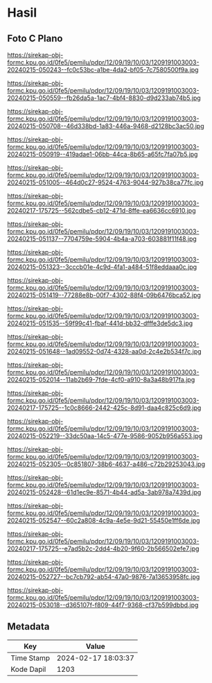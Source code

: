 # Hasil

## Foto C Plano

https://sirekap-obj-formc.kpu.go.id/0fe5/pemilu/pdpr/12/09/19/10/03/1209191003003-20240215-050243--fc0c53bc-a1be-4da2-bf05-7c7580500f9a.jpg

https://sirekap-obj-formc.kpu.go.id/0fe5/pemilu/pdpr/12/09/19/10/03/1209191003003-20240215-050559--fb26da5a-1ac7-4bf4-8830-d9d233ab74b5.jpg

https://sirekap-obj-formc.kpu.go.id/0fe5/pemilu/pdpr/12/09/19/10/03/1209191003003-20240215-050708--46d338bd-1a83-446a-9468-d2128bc3ac50.jpg

https://sirekap-obj-formc.kpu.go.id/0fe5/pemilu/pdpr/12/09/19/10/03/1209191003003-20240215-050919--419adae1-06bb-44ca-8b65-a65fc7fa07b5.jpg

https://sirekap-obj-formc.kpu.go.id/0fe5/pemilu/pdpr/12/09/19/10/03/1209191003003-20240215-051005--464d0c27-9524-4763-9044-927b38ca77fc.jpg

https://sirekap-obj-formc.kpu.go.id/0fe5/pemilu/pdpr/12/09/19/10/03/1209191003003-20240217-175725--562cdbe5-cb12-471d-8ffe-ea6636cc6910.jpg

https://sirekap-obj-formc.kpu.go.id/0fe5/pemilu/pdpr/12/09/19/10/03/1209191003003-20240215-051137--7704759e-5904-4b4a-a703-603881f11f48.jpg

https://sirekap-obj-formc.kpu.go.id/0fe5/pemilu/pdpr/12/09/19/10/03/1209191003003-20240215-051323--3cccb01e-4c9d-4fa1-a484-51f8eddaaa0c.jpg

https://sirekap-obj-formc.kpu.go.id/0fe5/pemilu/pdpr/12/09/19/10/03/1209191003003-20240215-051419--77288e8b-00f7-4302-88f4-09b6476bca52.jpg

https://sirekap-obj-formc.kpu.go.id/0fe5/pemilu/pdpr/12/09/19/10/03/1209191003003-20240215-051535--59f99c41-fbaf-441d-bb32-dfffe3de5dc3.jpg

https://sirekap-obj-formc.kpu.go.id/0fe5/pemilu/pdpr/12/09/19/10/03/1209191003003-20240215-051648--1ad09552-0d74-4328-aa0d-2c4e2b534f7c.jpg

https://sirekap-obj-formc.kpu.go.id/0fe5/pemilu/pdpr/12/09/19/10/03/1209191003003-20240215-052014--11ab2b69-7fde-4cf0-a910-8a3a48b917fa.jpg

https://sirekap-obj-formc.kpu.go.id/0fe5/pemilu/pdpr/12/09/19/10/03/1209191003003-20240217-175725--1c0c8666-2442-425c-8d91-daa4c825c6d9.jpg

https://sirekap-obj-formc.kpu.go.id/0fe5/pemilu/pdpr/12/09/19/10/03/1209191003003-20240215-052219--33dc50aa-14c5-477e-9586-9052b956a553.jpg

https://sirekap-obj-formc.kpu.go.id/0fe5/pemilu/pdpr/12/09/19/10/03/1209191003003-20240215-052305--0c851807-38b6-4637-a486-c72b29253043.jpg

https://sirekap-obj-formc.kpu.go.id/0fe5/pemilu/pdpr/12/09/19/10/03/1209191003003-20240215-052428--61d1ec9e-8571-4b44-ad5a-3ab978a7439d.jpg

https://sirekap-obj-formc.kpu.go.id/0fe5/pemilu/pdpr/12/09/19/10/03/1209191003003-20240215-052547--60c2a808-4c9a-4e5e-9d21-55450e1ff6de.jpg

https://sirekap-obj-formc.kpu.go.id/0fe5/pemilu/pdpr/12/09/19/10/03/1209191003003-20240217-175725--e7ad5b2c-2dd4-4b20-9f60-2b566502efe7.jpg

https://sirekap-obj-formc.kpu.go.id/0fe5/pemilu/pdpr/12/09/19/10/03/1209191003003-20240215-052727--bc7cb792-ab54-47a0-9876-7a13653958fc.jpg

https://sirekap-obj-formc.kpu.go.id/0fe5/pemilu/pdpr/12/09/19/10/03/1209191003003-20240215-053018--d365107f-f809-44f7-9368-cf37b599dbbd.jpg


## Metadata

| Key        | Value               |
| ---------- | ------------------- |
| Time Stamp | 2024-02-17 18:03:37 |
| Kode Dapil | 1203                |



